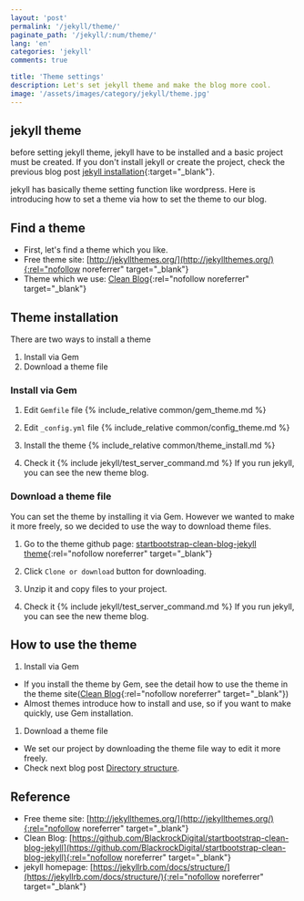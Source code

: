 ```yaml
---
layout: 'post'
permalink: '/jekyll/theme/'
paginate_path: '/jekyll/:num/theme/'
lang: 'en'
categories: 'jekyll'
comments: true

title: 'Theme settings'
description: Let's set jekyll theme and make the blog more cool.
image: '/assets/images/category/jekyll/theme.jpg'
---
```


## jekyll theme
before setting jekyll theme, jekyll have to be installed and a basic project must be created. If you don't install jekyll or create the project, check the previous blog post [jekyll installation]({{site.url}}/{{page.categories}}/installation/){:target="_blank"}.

jekyll has basically theme setting function like wordpress. Here is introducing how to set a theme via how to set the theme to our blog.

## Find a theme
- First, let's find a theme which you like.
- Free theme site: [http://jekyllthemes.org/](http://jekyllthemes.org/){:rel="nofollow noreferrer" target="_blank"}
- Theme which we use: [Clean Blog](http://jekyllthemes.org/themes/clean-blog/){:rel="nofollow noreferrer" target="_blank"}

## Theme installation
There are two ways to install a theme
1. Install via Gem
1. Download a theme file

### Install via Gem
1. Edit ```Gemfile``` file
{% include_relative common/gem_theme.md %}

1. Edit ```_config.yml``` file
{% include_relative common/config_theme.md %}

1. Install the theme
{% include_relative common/theme_install.md %}

1. Check it
{% include jekyll/test_server_command.md %}
If you run jekyll, you can see the new theme blog.

### Download a theme file
You can set the theme by installing it via Gem. However we wanted to make it more freely, so we decided to use the way to download theme files.

1. Go to the theme github page:
[startbootstrap-clean-blog-jekyll theme](https://github.com/BlackrockDigital/startbootstrap-clean-blog-jekyll){:rel="nofollow noreferrer" target="_blank"}

1. Click ```Clone or download``` button for downloading.

1. Unzip it and copy files to your project.

1. Check it
{% include jekyll/test_server_command.md %}
If you run jekyll, you can see the new theme blog.

## How to use the theme
1. Install via Gem
- If you install the theme by Gem, see the detail how to use the theme in the theme site([Clean Blog](https://github.com/BlackrockDigital/startbootstrap-clean-blog-jekyll#installation--setup){:rel="nofollow noreferrer" target="_blank"})
- Almost themes introduce how to install and use, so if you want to make quickly, use Gem installation.

1. Download a theme file
- We set our project by downloading the theme file way to edit it more freely.
- Check next blog post [Directory structure]({{site.url}}/{{page.categories}}/directory_structure/).

## Reference
- Free theme site: [http://jekyllthemes.org/](http://jekyllthemes.org/){:rel="nofollow noreferrer" target="_blank"}
- Clean Blog: [https://github.com/BlackrockDigital/startbootstrap-clean-blog-jekyll](https://github.com/BlackrockDigital/startbootstrap-clean-blog-jekyll){:rel="nofollow noreferrer" target="_blank"}
- jekyll homepage: [https://jekyllrb.com/docs/structure/](https://jekyllrb.com/docs/structure/){:rel="nofollow noreferrer" target="_blank"}